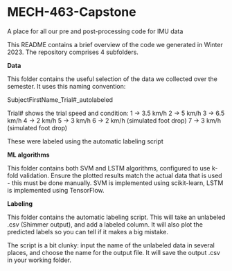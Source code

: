 # MECH-463-Capstone
A place for all our pre and post-processing code for IMU data


This README contains a brief overview of the code we generated in Winter 2023. The repository comprises 4 subfolders.

**Data**

This folder contains the useful selection of the data we collected over the semester. It uses this naming convention:

SubjectFirstName_Trial#_autolabeled

Trial# shows the trial speed and condition:
1 -> 3.5 km/h
2 -> 5 km/h
3 -> 6.5 km/h
4 -> 2 km/h
5 -> 3 km/h
6 -> 2 km/h (simulated foot drop)
7 -> 3 km/h (simulated foot drop)

These were labeled using the automatic labeling script



**ML algorithms**

This folder contains both SVM and LSTM algorithms, configured to use k-fold validation. Ensure the plotted results match the actual data that is used - this must be done manually.
SVM is implemented using scikit-learn, LSTM is implemented using TensorFlow.


**Labeling**

This folder contains the automatic labeling script. This will take an unlabeled .csv (Shimmer output), and add a labeled column. It will also plot the predicted labels so you can tell if it makes a big mistake.

The script is a bit clunky: input the name of the unlabeled data in several places, and choose the name for the output file. It will save the output .csv in your working folder.

